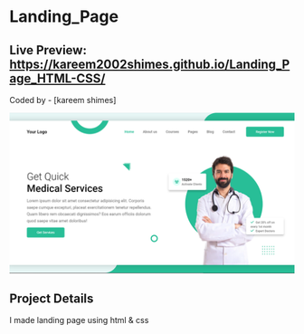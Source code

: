 # Landing_Page
## Live Preview: https://kareem2002shimes.github.io/Landing_Page_HTML-CSS/

Coded by - [kareem shimes]

![](/image.PNG)

## Project Details
I made landing page using html & css
